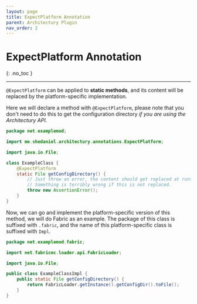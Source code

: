 ```yaml
---
layout: page
title: ExpectPlatform Annotation
parent: Architectury Plugin
nav_order: 2
---
```


# ExpectPlatform Annotation
{: .no_toc }

---

`@ExpectPlatform` can be applied to **static methods**, and its content will be replaced by the platform-specific implementation.

Here we will declare a method with `@ExpectPlatform`, please note that you don't need to do this to get the configuration directory *if you are using the Architectury API*.
```java
package net.examplemod;

import me.shedaniel.architectury.annotations.ExpectPlatform;

import java.io.File;

class ExampleClass {
    @ExpectPlatform
    static File getConfigDirectory() {
        // Just throw an error, the content should get replaced at runtime.
        // Something is terribly wrong if this is not replaced.
        throw new AssertionError();
    }
}
```

Now, we can go and implement the platform-specific version of this method, we will do Fabric as an example.
The package of this class is suffixed with `.fabric`, and the name of this platform-specific class is suffixed with `Impl`.
```java
package net.examplemod.fabric;

import net.fabricmc.loader.api.FabricLoader;

import java.io.File;

public class ExampleClassImpl {
    public static File getConfigDirectory() {
        return FabricLoader.getInstance().getConfigDir().toFile();
    }
}
```
